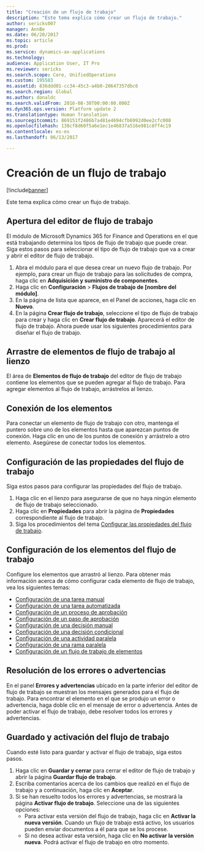 ```yaml
---
title: "Creación de un flujo de trabajo"
description: "Este tema explica cómo crear un flujo de trabajo."
author: sericks007
manager: AnnBe
ms.date: 06/20/2017
ms.topic: article
ms.prod: 
ms.service: dynamics-ax-applications
ms.technology: 
audience: Application User, IT Pro
ms.reviewer: sericks
ms.search.scope: Core, UnifiedOperations
ms.custom: 195583
ms.assetid: 836ddd01-cc34-45c3-a4b0-20647357dbc6
ms.search.region: Global
ms.author: donaldc
ms.search.validFrom: 2016-08-30T00:00:00.000Z
ms.dyn365.ops.version: Platform update 2
ms.translationtype: Human Translation
ms.sourcegitcommit: 869151f2486b7a481e4694cfb6992d0ee2cfc008
ms.openlocfilehash: 138cf8d60f5a6e1ec1e46837a516e981c8ff4c19
ms.contentlocale: es-es
ms.lasthandoff: 06/13/2017

---
```


# <a name="create-a-workflow"></a>Creación de un flujo de trabajo

[!include[banner](../includes/banner.md)]


Este tema explica cómo crear un flujo de trabajo.

<a name="open-the-workflow-editor"></a>Apertura del editor de flujo de trabajo
------------------------

El módulo de Microsoft Dynamics 365 for Finance and Operations en el que está trabajando determina los tipos de flujo de trabajo que puede crear. Siga estos pasos para seleccionar el tipo de flujo de trabajo que va a crear y abrir el editor de flujo de trabajo.

1.  Abra el módulo para el que desea crear un nuevo flujo de trabajo. Por ejemplo, para crear un flujo de trabajo para las solicitudes de compra, haga clic en **Adquisición y suministro de componentes**.
2.  Haga clic en **Configuración** &gt; **Flujos de trabajo de \[nombre del módulo\]**.
3.  En la página de lista que aparece, en el Panel de acciones, haga clic en **Nuevo**.
4.  En la página **Crear flujo de trabajo**, seleccione el tipo de flujo de trabajo para crear y haga clic en **Crear flujo de trabajo**. Aparecerá el editor de flujo de trabajo. Ahora puede usar los siguientes procedimientos para diseñar el flujo de trabajo.

## <a name="drag-workflow-elements-onto-the-canvas"></a>Arrastre de elementos de flujo de trabajo al lienzo
El área de **Elementos de flujo de trabajo** del editor de flujo de trabajo contiene los elementos que se pueden agregar al flujo de trabajo. Para agregar elementos al flujo de trabajo, arrástrelos al lienzo.

## <a name="connect-the-elements"></a>Conexión de los elementos
Para conectar un elemento de flujo de trabajo con otro, mantenga el puntero sobre uno de los elementos hasta que aparezcan puntos de conexión. Haga clic en uno de los puntos de conexión y arrástrelo a otro elemento. Asegúrese de conectar todos los elementos.

## <a name="configure-the-properties-of-the-workflow"></a>Configuración de las propiedades del flujo de trabajo
Siga estos pasos para configurar las propiedades del flujo de trabajo.

1.  Haga clic en el lienzo para asegurarse de que no haya ningún elemento de flujo de trabajo seleccionado.
2.  Haga clic en **Propiedades** para abrir la página de **Propiedades** correspondiente al flujo de trabajo.
3.  Siga los procedimientos del tema [Configurar las propiedades del flujo de trabajo](configure-workflow-properties.md).

## <a name="configure-the-elements-of-the-workflow"></a>Configuración de los elementos del flujo de trabajo
Configure los elementos que arrastró al lienzo. Para obtener más información acerca de cómo configurar cada elemento de flujo de trabajo, vea los siguientes temas:

-   [Configuración de una tarea manual](configure-manual-task-workflow.md)
-   [Configuración de una tarea automatizada](configure-automated-task-workflow.md)
-   [Configuración de un proceso de aprobación](configure-approval-process-workflow.md)
-   [Configuración de un paso de aprobación](configure-approval-step-workflow.md)
-   [Configuración de una decisión manual](configure-manual-decision-workflow.md)
-   [Configuración de una decisión condicional](configure-conditional-decision-workflow.md)
-   [Configuración de una actividad paralela](configure-parallel-activity-workflow.md)
-   [Configuración de una rama paralela](configure-parallel-branch-workflow.md)
-   [Configuración de un flujo de trabajo de elementos](configure-line-item-workflow.md)

## <a name="resolve-any-errors-or-warnings"></a>Resolución de los errores o advertencias
En el panel **Errores y advertencias** ubicado en la parte inferior del editor de flujo de trabajo se muestran los mensajes generados para el flujo de trabajo. Para encontrar el elemento en el que se produjo un error o advertencia, haga doble clic en el mensaje de error o advertencia. Antes de poder activar el flujo de trabajo, debe resolver todos los errores y advertencias.

## <a name="save-and-activate-the-workflow"></a>Guardado y activación del flujo de trabajo
Cuando esté listo para guardar y activar el flujo de trabajo, siga estos pasos.

1.  Haga clic en **Guardar y cerrar** para cerrar el editor de flujo de trabajo y abrir la página **Guardar flujo de trabajo**.
2.  Escriba comentarios acerca de los cambios que realizó en el flujo de trabajo y a continuación, haga clic en **Aceptar**.
3.  Si se han resuelto todos los errores y advertencias, se mostrará la página **Activar flujo de trabajo**. Seleccione una de las siguientes opciones:
    -   Para activar esta versión del flujo de trabajo, haga clic en **Activar la nueva versión**. Cuando un flujo de trabajo está activo, los usuarios pueden enviar documentos a él para que se los procese.
    -   Si no desea activar esta versión, haga clic en **No activar la versión nueva**. Podrá activar el flujo de trabajo en otro momento.






